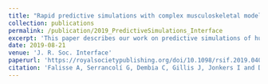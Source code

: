 ```yaml
---
title: "Rapid predictive simulations with complex musculoskeletal models suggest that diverse healthy and pathological human gaits can emerge from similar control strategies"
collection: publications
permalink: /publication/2019_PredictiveSimulations_Interface
excerpt: 'This paper describes our work on predictive simulations of human walking. In this study, we first detail our computationally efficient simulation framework, which we then exploit to explore various performance criteria that might explain human walking. We found that a multi-objective performance criterion combining energy and effort considerations can produce physiologically realistic healthy walking patterns, but also that the same criterion predicted the walk-to-run transition and clinical gait deficiencies caused by muscle weakness and prosthesis use.'
date: 2019-08-21
venue: 'J. R. Soc. Interface'
paperurl: 'https://royalsocietypublishing.org/doi/10.1098/rsif.2019.0402'
citation: 'Falisse A, Serrancolí G, Dembia C, Gillis J, Jonkers I and De Groote F. (2019). "Rapid predictive simulations with complex musculoskeletal models suggest that diverse healthy and pathological human gaits can emerge from similar control strategies." <i>J. R. Soc. Interface</i>. 16: 20190402.'
---
```

